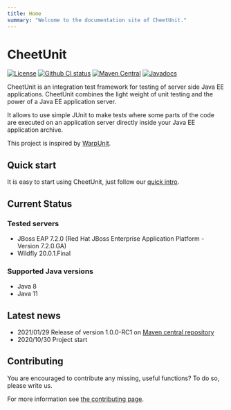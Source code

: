 ```yaml
---
title: Home
summary: "Welcome to the documentation site of CheetUnit."
---
```

# CheetUnit

[![License](https://img.shields.io/github/license/CheetUnit/CheetUnit)](https://www.apache.org/licenses/LICENSE-2.0.txt)
[![Github CI status](https://github.com/CheetUnit/CheetUnit/workflows/CI/badge.svg)](https://github.com/CheetUnit/CheetUnit/actions?query=workflow%3ACI)
[![Maven Central](https://maven-badges.herokuapp.com/maven-central/io.github.cheetunit/cheetunit-test/badge.svg)](https://search.maven.org/search?q=g:io.github.cheetunit)
[![Javadocs](http://www.javadoc.io/badge/io.github.cheetunit/cheetunit-test.svg)](https://www.javadoc.io/doc/io.github.cheetunit/cheetunit-test/latest/index.html)

CheetUnit is an integration test framework for testing of server side Java EE applications. CheetUnit combines the light
weight of unit testing and the power of a Java EE application server.

It allows to use simple JUnit to make tests where some parts of the code are executed on an application server directly
inside your Java EE application archive.

This project is inspired by [WarpUnit](https://github.com/dcm4che/WarpUnit).

## Quick start

It is easy to start using CheetUnit, just follow our [quick intro](https://cheetunit.github.io/CheetUnit/getting_started.html#quick-intro).

## Current Status

### Tested servers

* JBoss EAP 7.2.0 (Red Hat JBoss Enterprise Application Platform - Version 7.2.0.GA)
* Wildfly 20.0.1.Final

### Supported Java versions

* Java 8
* Java 11

## Latest news

* 2021/01/29 Release of version 1.0.0-RC1
  on [Maven central repository](https://search.maven.org/artifact/io.github.cheetunit/cheetunit-parent/1.0.0-RC1/pom)
* 2020/10/30 Project start

## <a name="contributing" />Contributing

You are encouraged to contribute any missing, useful functions? To do so, please write us.

For more information see [the contributing page](https://cheetunit.github.io/CheetUnit/contributing.html).
